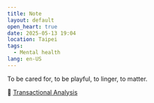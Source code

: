 ```yaml
---
title: Note
layout: default
open_heart: true
date: 2025-05-13 19:04
location: Taipei
tags: 
  - Mental health
lang: en-US
---
```


To be cared for, to be playful, to linger, to matter.

📓 [Transactional Analysis](https://ericberne.com/transactional-analysis/)
